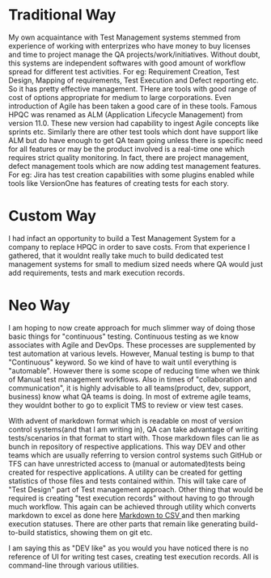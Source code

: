 # Traditional Way
My own acquaintance with Test Management systems stemmed from experience of working with enterprizes who have money to buy licenses and time to project manage the QA projects/work/initiatives. Without doubt, this systems are independent softwares with good amount of workflow spread for different test activities. For eg: Requirement Creation, Test Design, Mapping of requirements, Test Execution and Defect reporting etc. So it has pretty effective management. THere are tools with good range of cost of options appropriate for medium to large corporations. Even introduction of Agile has been taken a good care of in these tools. Famous HPQC was renamed as ALM (Application Lifecycle Management) from version 11.0. These new version had capability to ingest Agile concepts like sprints etc. Similarly there are other test tools which dont have support like ALM but do have enough to get QA team going unless there is specific need for all features or may be the product involved is a real-time one which requires strict quality monitoring. In fact, there are project management, defect management tools which are now adding test management features. For eg: Jira has test creation capabilities with some plugins enabled while tools like VersionOne has features of creating tests for each story.

# Custom Way
I had infact an opportunity to build a Test Management System for a company to replace HPQC in order to save costs. From that experience I gathered, that it wouldnt really take much to build dedicated test management systems for small to medium sized needs where QA would just add requirements, tests and mark execution records.

# Neo Way
I am hoping to now create approach for much slimmer way of doing those basic things for "continuous" testing. Continuous testing as we know associates with Agile and DevOps. These processes are supplemented by test automation at various levels. However, Manual testing is bump to that "Continuous" keyword. So we kind of have to wait until everything is "automable". However there is some scope of reducing time when we think of Manual test management workflows. Also in times of "collaboration and communication", it is highly advisable to all teams(product, dev, support, business) know what QA teams is doing. In most of extreme agile teams, they wouldnt bother to go to explicit TMS to review or view test cases. 

With advent of markdown format which is readable on most of version control systems(and that I am writing in), QA can take advantage of writing tests/scenarios in that format to start with. Those markdown files can lie as bunch in repository of respective applications. This way DEV and other teams which are usually referring to version control systems such GitHub or TFS can have unrestricted access to (manual or automated)tests being created for respective applications. A utility can be created for getting statistics of those files and tests contained within. This will take care of "Test Design" part of Test management approach. Other thing that would be required is creating "test execution records" without having to go through much workflow. This again can be achieved through utility which converts markdown to excel as done here [Markdown to CSV ](https://github.com/anupmanekar/python-examples/blob/master/python-code-examples/beginner/markdown_parser.py) and then marking execution statuses. There are other parts that remain like generating build-to-build statistics, showing them on git etc. 

I am saying this as "DEV like" as you would you have noticed there is no reference of UI for writing test cases, creating test execution records. All is command-line through various utilities. 
